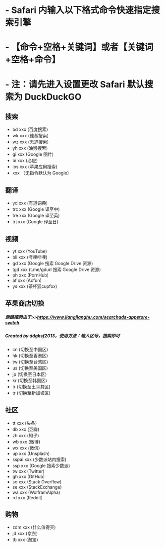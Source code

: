 # - Safari 内输入以下格式命令快速指定搜索引擎
# - 【命令+空格+关键词】或者【关键词+空格+命令】
# - 注：请先进入设置更改 Safari 默认搜索为 DuckDuckGO
## 搜索  
- bd  xxx (百度搜索)  
- wk  xxx (维基搜索)  
- wz  xxx (无追搜索)    
- yh  xxx (油猴搜索)  
- gi  xxx (Google 图片)  
- bi  xxx (必应)  
- ios  xxx (苹果应用搜索)  
- xxx （无指令默认为 Google）  
## 翻译  
- yd  xxx (有道词典)  
- trc xxx (Google 译至中)  
- tre xxx (Google 译至英)  
- trj xxx (Google 译至日)
## 视频
- yt  xxx (YouTube)
- bli xxx (哔哩哔哩)
- gd  xxx (Google 搜索 Google Drive 资源)
- tgd xxx (t.me/gdurl 搜索 Google Drive 资源)
- ph  xxx (PornHub)
- af  xxx (Acfun)
- ys  xxx (茶杯狐cupfox)
## 苹果商店切换
##### 源链接爬虫于>>https://www.liangjianghu.com/searchads-appstore-switch
##### Created by ddgksf2013，使用方法：输入区号，搜索即可
- cn  (切换至中国区)
- hk  (切换至香港区)
- tw  (切换至台湾区)
- us  (切换至美国区)
- jp  (切换至日本区)
- kr  (切换至韩国区)
- tr  (切换至土耳其区)
- tr  (切换至新加坡区)
## 社区
- tt    xxx (头条)
- db    xxx (豆瓣)
- zh    xxx (知乎)
- wb    xxx (微博)
- wx    xxx (微信)
- up    xxx (Unsplash)
- sspai xxx (少数派站内搜索)
- ssp   xxx (Google 搜索少数派)
- tw    xxx (Twitter)
- gh    xxx (GitHub)
- so    xxx (Stack Overflow)
- se    xxx (StackExchange)
- wa    xxx (WolframAlpha)
- rd    xxx (Reddit)
## 购物
- zdm xxx (什么值得买)
- jd  xxx (京东)
- tb  xxx (淘宝)


